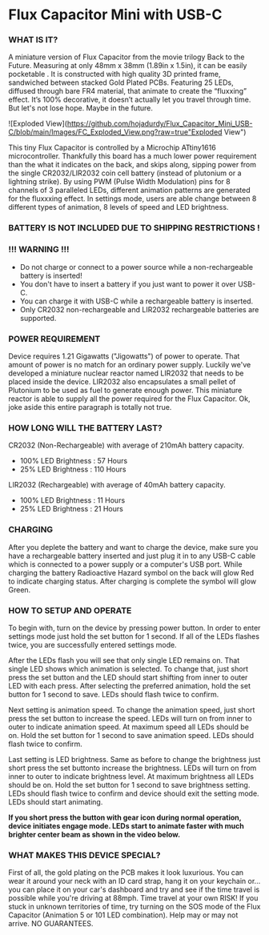 # Flux Capacitor Mini with USB-C
### WHAT IS IT?
A miniature version of Flux Capacitor from the movie trilogy Back to the Future. Measuring at only 48mm x 38mm (1.89in x 1.5in), it can be easily pocketable . It is constructed with high quality 3D printed frame, sandwiched between stacked Gold Plated PCBs. Featuring 25 LEDs, diffused through bare FR4 material, that animate to create the “fluxxing” effect. It’s 100% decorative, it doesn’t actually let you travel through time. But let's not lose hope. Maybe in the future.

![Exploded View](https://github.com/hojadurdy/Flux_Capacitor_Mini_USB-C/blob/main/Images/FC_Exploded_View.png?raw=true"Exploded View")

This tiny Flux Capacitor is controlled by a Microchip ATtiny1616 microcontroller. Thankfully this board has a much lower power requirement than the what it indicates on the back, and skips along, sipping power from the single CR2032/LIR2032 coin cell battery (instead of plutonium or a lightning strike). By using PWM (Pulse Width Modulation) pins for 8 channels of 3 paralleled LEDs, different animation patterns are generated for the fluxxxing effect. In settings mode, users are able change between 8 different types of animation, 8 levels of speed and LED brightness.

### BATTERY IS NOT INCLUDED DUE TO SHIPPING RESTRICTIONS !

### !!! WARNING !!!
- Do not charge or connect to a power source while a non-rechargeable battery is inserted!
- You don't have to insert a battery if you just want to power it over USB-C.
- You can charge it with USB-C while a rechargeable battery is inserted.
- Only CR2032 non-rechargeable and LIR2032 rechargeable batteries are supported.

### POWER REQUIREMENT
Device requires 1.21 Gigawatts ("Jigowatts") of power to operate. That amount of power is no match for an ordinary power supply. Luckily we've developed a miniature nuclear reactor named LIR2032 that needs to be placed inside the device. LIR2032 also encapsulates a small pellet of Plutonium to be used as fuel to generate enough power. This miniature reactor is able to supply all the power required for the Flux Capacitor. Ok, joke aside this entire paragraph is totally not true.

### HOW LONG WILL THE BATTERY LAST?
CR2032 (Non-Rechargeable) with average of 210mAh battery capacity.

- 100% LED Brightness :  57 Hours
- 25%  LED Brightness :  110 Hours

LIR2032 (Rechargeable) with average of 40mAh battery capacity.

- 100% LED Brightness :  11 Hours
- 25%  LED Brightness :  21 Hours

### CHARGING

After you deplete the battery and want to charge the device, make sure you have a rechargeable battery inserted and just plug it in to any USB-C cable which is connected to a power supply or a computer's USB port. While charging the battery Radioactive Hazard symbol on the back will glow Red to indicate charging status. After charging is complete the symbol will glow Green.

### HOW TO SETUP AND OPERATE

To begin with, turn on the device by pressing power button. In order to enter settings mode just hold the set button for 1 second. If all of the LEDs flashes twice, you are successfully entered settings mode. 

After the LEDs flash you will see that only single LED remains on. That single LED shows which animation is selected. To change that, just short press the set button and the LED should start shifting from inner to outer LED with each press. After selecting the preferred animation, hold the set button for 1 second to save. LEDs should flash twice to confirm.

Next setting is animation speed. To change the animation speed, just short press the set button to increase the speed. LEDs will turn on from inner to outer to indicate animation speed. At maximum speed all LEDs should be on. Hold the set button for 1 second to save animation speed. LEDs should flash twice to confirm.

Last setting is LED brightness. Same as before to change the brightness just short press the set buttonto increase the brightness. LEDs will turn on from inner to outer to indicate brightness level. At maximum brightness all LEDs should be on. Hold the set button for 1 second to save brightness setting. LEDs should flash twice to confirm and device should exit the setting mode. LEDs should start animating.

**If you short press the button with gear icon during normal operation, device initiates engage mode.
LEDs start to animate faster with much brighter center beam as shown in the video below.**

### WHAT MAKES THIS DEVICE SPECIAL?
First of all, the gold plating on the PCB makes it look luxurious. You can wear it around your neck with an ID card strap, hang it on your keychain or... you can place it on your car's dashboard and try and see if the time travel is possible while you're driving at 88mph. Time travel at your own RISK! If you stuck in unknown territories of time, try turning on the SOS mode of the Flux Capacitor (Animation 5 or 101 LED combination). Help may or may not arrive. NO GUARANTEES.
